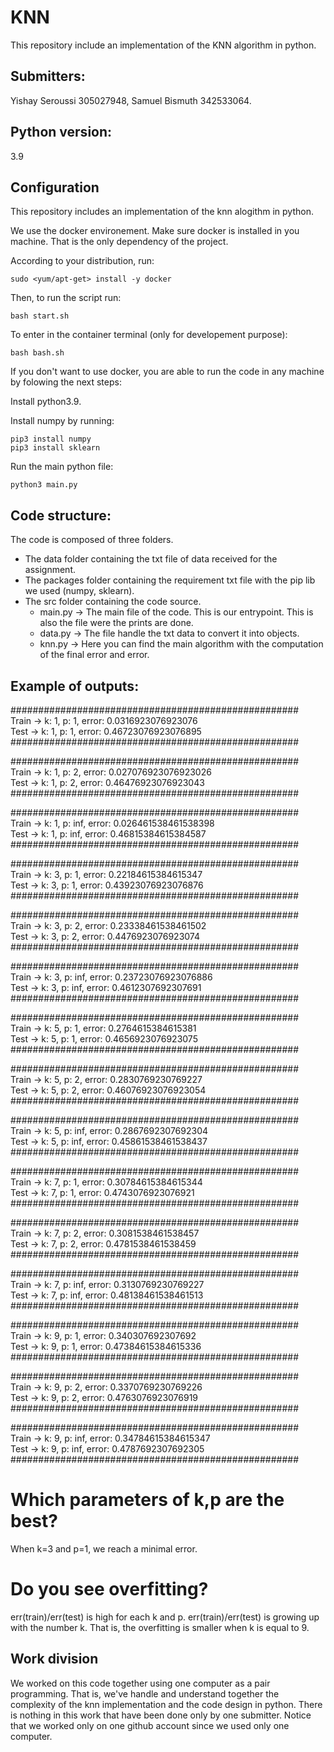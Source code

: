 # KNN

This repository include an implementation of the KNN algorithm in python. 

## Submitters: 

Yishay Seroussi 305027948, Samuel Bismuth 342533064.

## Python version:

 3.9

## Configuration

This repository includes an implementation of the knn alogithm in python.

We use the docker environement. Make sure docker is installed in you machine. That is the only dependency of the project. 

According to your distribution, run:

    sudo <yum/apt-get> install -y docker

Then, to run the script run: 
    
    bash start.sh 

To enter in the container terminal (only for developement purpose):

    bash bash.sh 

If you don't want to use docker, you are able to run the code in any machine by folowing the next steps:

Install python3.9.

Install numpy by running:

    pip3 install numpy
    pip3 install sklearn

Run the main python file:

    python3 main.py

## Code structure:

The code is composed of three folders.

- The data folder containing the txt file of data received for the assignment.
- The packages folder containing the requirement txt file with the pip lib we used (numpy, sklearn).
- The src folder containing the code source.
    - main.py -> The main file of the code. This is our entrypoint. This is also the file were the prints are done.
    - data.py -> The file handle the txt data to convert it into objects.
    - knn.py -> Here you can find the main algorithm with the computation of the final error and error.

## Example of outputs:


#################################################### <br>
Train -> k: 1, p: 1, error: 0.0316923076923076 <br>
Test -> k: 1, p: 1, error: 0.46723076923076895 <br>
#################################################### <br>
 
#################################################### <br>
Train -> k: 1, p: 2, error: 0.027076923076923026 <br>
Test -> k: 1, p: 2, error: 0.46476923076923043 <br>
#################################################### <br>
 
#################################################### <br>
Train -> k: 1, p: inf, error: 0.026461538461538398 <br>
Test -> k: 1, p: inf, error: 0.46815384615384587 <br>
#################################################### <br>
 
#################################################### <br>
Train -> k: 3, p: 1, error: 0.22184615384615347 <br>
Test -> k: 3, p: 1, error: 0.43923076923076876 <br>
#################################################### <br>
 
#################################################### <br>
Train -> k: 3, p: 2, error: 0.23338461538461502 <br>
Test -> k: 3, p: 2, error: 0.4476923076923074 <br>
#################################################### <br>
 
#################################################### <br>
Train -> k: 3, p: inf, error: 0.23723076923076886 <br>
Test -> k: 3, p: inf, error: 0.4612307692307691 <br>
#################################################### <br>
 
#################################################### <br>
Train -> k: 5, p: 1, error: 0.2764615384615381 <br>
Test -> k: 5, p: 1, error: 0.4656923076923075 <br>
#################################################### <br>
 
#################################################### <br>
Train -> k: 5, p: 2, error: 0.2830769230769227 <br>
Test -> k: 5, p: 2, error: 0.46076923076923054 <br>
#################################################### <br>
 
#################################################### <br>
Train -> k: 5, p: inf, error: 0.2867692307692304 <br>
Test -> k: 5, p: inf, error: 0.45861538461538437 <br>
#################################################### <br>
 
#################################################### <br>
Train -> k: 7, p: 1, error: 0.30784615384615344 <br>
Test -> k: 7, p: 1, error: 0.4743076923076921 <br>
#################################################### <br>
 
#################################################### <br>
Train -> k: 7, p: 2, error: 0.3081538461538457 <br>
Test -> k: 7, p: 2, error: 0.4781538461538459 <br>
#################################################### <br>
 
#################################################### <br>
Train -> k: 7, p: inf, error: 0.3130769230769227 <br>
Test -> k: 7, p: inf, error: 0.48138461538461513 <br>
#################################################### <br>
 
#################################################### <br>
Train -> k: 9, p: 1, error: 0.340307692307692 <br>
Test -> k: 9, p: 1, error: 0.47384615384615336 <br>
#################################################### <br>
 
#################################################### <br>
Train -> k: 9, p: 2, error: 0.3370769230769226 <br>
Test -> k: 9, p: 2, error: 0.4763076923076919 <br>
#################################################### <br>
 
#################################################### <br>
Train -> k: 9, p: inf, error: 0.34784615384615347 <br>
Test -> k: 9, p: inf, error: 0.4787692307692305 <br>
#################################################### <br>

# Which parameters of k,p are the best?

When k=3 and p=1, we reach a minimal error.

# Do you see overfitting?

err(train)/err(test) is high for each k and p.
err(train)/err(test) is growing up with the number k.
That is, the overfitting is smaller when k is equal to 9.

## Work division

We worked on this code together using one computer as a pair programming.
That is, we've handle and understand together the complexity of the knn implementation and the code design in python. There is nothing in this work that have been done only by one submitter.
Notice that we worked only on one github account since we used only one computer.